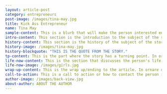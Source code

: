 ```yaml
---
layout: article-post
category: entrepreneurs
post-image: /images/tina-may.jpg
title: Kick Ass Entrepreneur
name: Tina May
sample-content: This is a blurb that will make the person interested enough to read the story. Lorem ipsum dolor sit amet, consectetur adipiscing elit, sed do eiusmod tempor incididunt ut labore et dolore magna aliqua.
intro-content: This section is the introduction to the subject of the story.In ornare quam viverra orci sagittis. In nibh mauris cursus mattis molestie a. Condimentum lacinia quis vel eros donec.
history-content: This section is the history of the subject of the story.In ornare quam viverra orci sagittis. In nibh mauris cursus mattis molestie a. Condimentum lacinia quis vel eros donec.
history-image: /images/tina-may.jpg
history-blockquote: "THIS IS THE QUOTE FROM THE STORY."
tp-content: This is the part where the story has a turning point. In ornare quam viverra orci sagittis. In nibh mauris cursus mattis molestie a. Condimentum lacinia quis vel eros donec.
life-now-content: This is the section that discusses the person's life in present day.  Lorem ipsum dolor sit amet, consectetur adipiscing elit, sed do eiusmod tempor incididunt ut labore et dolore magna aliqua. Sed sed risus pretium quam vulputate dignissim. Volutpat blandit aliquam etiam erat velit. In ornare quam viverra orci sagittis. In nibh mauris cursus mattis molestie a. Condimentum lacinia quis vel eros donec.
life-now-image: /images/girls.jpg
wrap-up-content: This is the wrap up/ending to the article. In ornare quam viverra orci sagittis. In nibh mauris cursus mattis molestie a. Condimentum lacinia quis vel eros donec.
call-to-action: This is a call to action or how to contact the person if relevant.
author-image: /images/back-view.jpg
about-author: ABOUT THE AUTHOR
---
```

